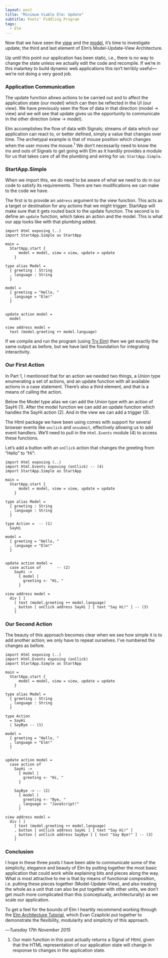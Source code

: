```yaml
---
layout: post
title: "Minimum Viable Elm: Update"
subtitle: Poots’ Piddling Program
tags:
  - Elm
---
```


Now that we have seen the [view][v] and the [model][m], it’s time to investigate update; the third and last element of Elm’s Model-Update-View Architecture.

Up until this point our application has been static, i.e., there is no way to change the state unless we actually edit the code and recompile. If we’re in this malarkey to build dynamic web applications this isn’t terribly useful—we’re not doing a very good job.

### Application Communication

The update function allows actions to be carried out and to affect the application state (our model) which can then be reflected in the UI (our view). We have previously seen the flow of data in that direction (model -> view) and we will see that update gives us the opportunity to communicate in the other direction (view -> model).

Elm accomplishes the flow of data with Signals; streams of data which our application can react to, or better defined, simply a value that changes over time. The archetypal example is that of mouse position which changes when the user moves the mouse.<sup>1</sup> We don’t necessarily need to know the ins and outs of Signals to get going with Elm as it handily provides a module for us that takes care of all the plumbing and wiring for us: `StartApp.Simple`.

### StartApp.Simple

When we import this, we do need to be aware of what we need to do in our code to satisfy its requirements. There are two modifications we can make to the code we have. 

The first is to provide an `address` argument to the view function. This acts as a target or destination for any actions that we might trigger. StartApp will make sure that it gets routed back to the update function. The second is to define an `update` function, which takes an action and the model. This is what our app looks like with that plumbing added.

    import Html exposing (..)
    import StartApp.Simple as StartApp

    main =
      StartApp.start {
          model = model, view = view, update = update
        }

    type alias Model =
      { greeting : String
      , language : String
      }

    model =
      { greeting = "Hello, "
      , language = "Elm!"
      }
      
      
    update action model =
      model

    view address model = 
      text (model.greeting ++ model.language)


If we compile and run the program (using [Try Elm][try-elm]) then we get exactly the same output as before, but we have laid the foundation for integrating interactivity. 

### Our First Action

In Part 1, I mentioned that for an action we needed two things, a Union type enumerating a set of actions, and an update function with all available actions in a case statement. There’s also a third element, and that is a means of calling the action.

Below the Model type alias we can add the Union type with an action of SayHi (1). After the model function we can add an update function which handles the SayHi action (2). And in the view we can add a trigger (3).

The Html package we have been using comes with support for several browser events like `onclick` and `onsubmit`, effectively allowing us to add event handlers. We’ll need to pull in the `Html.Events` module (4) to access these functions.

Let’s add a button with an `onClick` action that changes the greeting from “Hello” to “Hi”:

    import Html exposing (..)
    import Html.Events exposing (onClick) -- (4)
    import StartApp.Simple as StartApp

    main =
      StartApp.start {
          model = model, view = view, update = update
        }

    type alias Model =
      { greeting : String
      , language : String
      }
      
    type Action =  -- (1)
      SayHi

    model =
      { greeting = "Hello, "
      , language = "Elm!"
      }
      
      
    update action model =
      case action of       -- (2)
        SayHi ->
          { model | 
            greeting <- "Hi, "
          }

    view address model = 
      div [ ] 
        [ text (model.greeting ++ model.language)
        , button [ onClick address SayHi ] [ text "Say Hi!" ] -- (3)
        ]

### Our Second Action
 
The beauty of this approach becomes clear when we see how simple it is to add another action; we only have to repeat ourselves. I’ve numbered the changes as before.

    import Html exposing (..)
    import Html.Events exposing (onClick)
    import StartApp.Simple as StartApp

    main =
      StartApp.start {
          model = model, view = view, update = update
        }

    type alias Model =
      { greeting : String
      , language : String
      }
      
    type Action
      = SayHi
      | SayBye -- (1)

    model =
      { greeting = "Hello, "
      , language = "Elm!"
      }
      
      
    update action model =
      case action of       
        SayHi ->
          { model | 
            greeting <- "Hi, "
          }
          
        SayBye -> -- (2)
          { model |
            greeting <- "Bye, "
          , language <- "JavaScript!"
          }

    view address model = 
      div [ ] 
        [ text (model.greeting ++ model.language)
        , button [ onClick address SayHi ] [ text "Say Hi!" ] 
        , button [ onClick address SayBye ] [ text "Say Bye!" ] -- (3)
        ]

### Conclusion

I hope in these three posts I have been able to communicate some of the simplicity, elegance and beauty of Elm by putting together the most basic application that could work while explaining bits and pieces along the way. What is most attractive to me is that by means of functional composition, i.e. putting these pieces together (Model-Update-View), and also treating the whole as a unit that can also be put together with other units, we don’t get much more complicated than this (conceptually, architecturally) as we scale our application.

To get a feel for the bounds of Elm I heartily recommend working through the [Elm Architecture Tutorial][elm-arch], which Evan Czaplicki put together to demonstrate the flexibility, modularity and simplicity of this approach.

—*Tuesday 17th November 2015*

[elm-arch]: https://github.com/evancz/elm-architecture-tutorial/
[try-elm]: http://elm-lang.org/try

<ol class="footnotes">
<li>
Our main function in this post actually returns a Signal of Html, given that the HTML representation of our application state will change in response to changes in the application state.
</li>
</ol>

[v]: http://www.elmbark.com/2015/11/11/minimum-viable-elm-view.html
[m]: http://www.elmbark.com/2015/11/12/minimum-viable-elm-model.html
